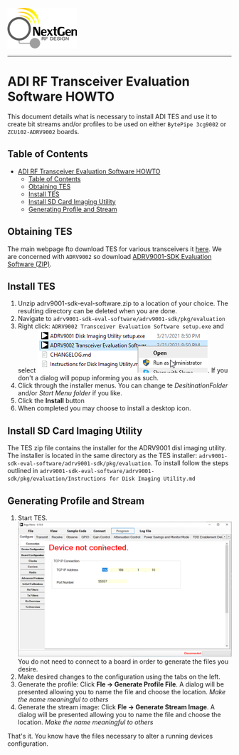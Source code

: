 ![logo](../docs/images/ngrf_logo.png)

---


# ADI RF Transceiver Evaluation Software HOWTO
This document details what is necessary to install ADI TES and use it to create bit streams and/or profiles to be used on either `BytePipe 3cg9002` or `ZCU102-ADRV9002` boards.

## Table of Contents
- [ADI RF Transceiver Evaluation Software HOWTO](#adi-rf-transceiver-evaluation-software-howto)
  - [Table of Contents](#table-of-contents)
  - [Obtaining TES](#obtaining-tes)
  - [Install TES](#install-tes)
  - [Install SD Card Imaging Utility](#install-sd-card-imaging-utility)
  - [Generating Profile and Stream](#generating-profile-and-stream)

## Obtaining TES
The main webpage fto download TES for various transceivers it [here](https://www.analog.com/en/design-center/landing-pages/001/transceiver-evaluation-software.html).  We are concerned with `ADRV9002` so download [ADRV9001-SDK Evaluation Software (ZIP)](https://www.analog.com/media/en/evaluation-boards-kits/evaluation-software/adrv9001-sdk-eval-software.zip).  

## Install TES
1. Unzip adrv9001-sdk-eval-software.zip to a location of your choice. The resulting directory can be deleted when you are done.
0. Navigate to `adrv9001-sdk-eval-software/adrv9001-sdk/pkg/evaluation`
0. Right click: `ADRV9002 Transceiver Evaluation Software setup.exe` and select ![**Run as administrator**](../docs/images/installTesRightClick.png).  If you don't a dialog will popup informing you as such.
0. Click through the installer menus.  You can change te *DesitinationFolder* and/or *Start Menu folder* if you like. 
0. Click the __Install__ button
0. When completed you may choose to install a desktop icon.

## Install SD Card Imaging Utility
The TES zip file contains the installer for the ADRV9001 disl imaging utility.  The installer is located in the same directory as the TES installer: `adrv9001-sdk-eval-software/adrv9001-sdk/pkg/evaluation`.  To install follow the steps outlined in `adrv9001-sdk-eval-software/adrv9001-sdk/pkg/evaluation/Instructions for Disk Imaging Utility.md`

##  Generating Profile and Stream
1. Start TES.  ![TES GUI](../docs/images/tes_win.png)  You do not need to connect to a board in order to generate the files you desire.
2. Make desired changes to the configuration using the tabs on the left.
3. Generate the profile: Click **Fle -> Generate Profile File**.  A dialog will be presented allowing you to name the file and choose the location.  *Make the name meaningful to others*
4. Generate the stream image: Click **Fle -> Generate Stream Image**.  A dialog will be presented allowing you to name the file and choose the location.  *Make the name meaningful to others*

That's it.  You know have the files necessary to alter a running devices configuration. 